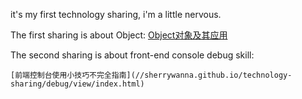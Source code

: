 it's my first technology sharing, i'm a little nervous.

The first sharing is about Object:
	[Object对象及其应用](//sherrywanna.github.io/technology-sharing/object/view/index.html)




The second sharing is about front-end console debug skill:

	[前端控制台使用小技巧不完全指南](//sherrywanna.github.io/technology-sharing/debug/view/index.html)